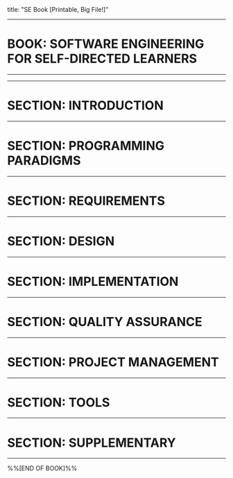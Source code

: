 <frontmatter>
title: "SE Book [Printable, Big File!]"
</frontmatter>

<include src="navbar.md" boilerplate />

<link rel="stylesheet" href="{{baseUrl}}/css/textbook.css">

<div class="website-content">

<div id="main">

<hr>

# BOOK: SOFTWARE ENGINEERING FOR SELF-DIRECTED LEARNERS

<hr>
<hr>

<include src="toc.md" />

# SECTION: INTRODUCTION

<include src="../softwareEngineering/print.md#main" />

<hr>

# SECTION: PROGRAMMING PARADIGMS

<include src="../oop/print.md#main" />

<hr>

# SECTION: REQUIREMENTS

<include src="../requirements/print.md#main" />
<include src="../gatheringRequirements/print.md#main" />
<include src="../specifyingRequirements/print.md#main" />

<hr>

# SECTION: DESIGN

<include src="../design/print.md#main" />
<include src="../designFundamentals/print.md#main" />
<include src="../modeling/print.md#main" />
<include src="../architecture/print.md#main" />
<include src="../designPatterns/print.md#main" />
<include src="../designApproaches/print.md#main" />

<hr>

# SECTION: IMPLEMENTATION

<include src="../ides/print.md#main" />
<include src="../codeQuality/print.md#main" />
<include src="../refactoring/print.md#main" />
<include src="../documentation/print.md#main" />
<include src="../errorHandling/print.md#main" />
<include src="../integration/print.md#main" />
<include src="../reuse/print.md#main" />

<hr>

# SECTION: QUALITY ASSURANCE

<include src="../qualityAssurance/print.md#main" />
<include src="../testing/print.md#main" />
<include src="../testCaseDesign/print.md#main" />

<hr>

# SECTION: PROJECT MANAGEMENT

<include src="../revisionControl/print.md#main" />
<include src="../projectPlanning/print.md#main" />
<include src="../teamwork/print.md#main" />
<include src="../processModels/print.md#main" />

<hr>

# SECTION: TOOLS

<include src="../uml/print.md#main" />
<include src="../intellij/print.md#main" />
<include src="../gitAndGithub/print.md#main" />
<include src="../javaTools/print.md#main" />
<include src="../junit/print.md#main" />

<hr>

# SECTION: SUPPLEMENTARY

<include src="../principles/print.md#main" />

<!-- TODO: add review -->

<hr>

%%[END OF BOOK]%%

</div>

</div>
